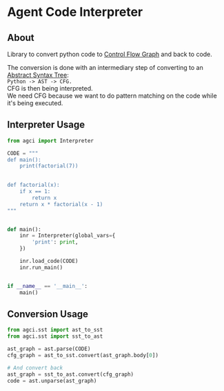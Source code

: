 # Agent Code Interpreter

## About
Library to convert python code to [Control Flow Graph](https://en.wikipedia.org/wiki/Control-flow_graph) and back to code.  

The conversion is done with an intermediary step of converting to an [Abstract Syntax Tree](https://en.wikipedia.org/wiki/Abstract_syntax_tree):  
    `Python -> AST -> CFG.`  
CFG is then being interpreted.  
We need CFG because we want to do pattern matching on the code while it's being executed.  

## Interpreter Usage

```python
from agci import Interpreter

CODE = """
def main():
    print(factorial(7))
    

def factorial(x):
    if x == 1:
        return x
    return x * factorial(x - 1)
"""


def main():
    inr = Interpreter(global_vars={
        'print': print,
    })

    inr.load_code(CODE)
    inr.run_main()


if __name__ == '__main__':
    main()

```

## Conversion Usage
```python
from agci.sst import ast_to_sst
from agci.sst import sst_to_ast

ast_graph = ast.parse(CODE)
cfg_graph = ast_to_sst.convert(ast_graph.body[0])

# And convert back
ast_graph = sst_to_ast.convert(cfg_graph)
code = ast.unparse(ast_graph)

```
